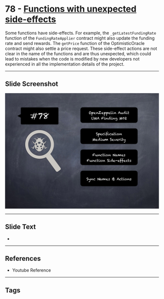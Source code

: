 
# 78 - [Functions with unexpected side-effects](./Functions%20with%20unexpected%20side-effects.md)

 Some functions have side-effects. For example, the `_getLatestFundingRate` function of the `FundingRateApplier` contract might also update the funding rate and send rewards. The `getPrice` function of the OptimisticOracle contract might also settle a price request. These side-effect actions are not clear in the name of the functions and are thus unexpected, which could lead to mistakes when the code is modified by new developers not experienced in all the implementation details of the project.


___
## Slide Screenshot
![078.png](../../images/7.%20Audit%20Findings%20101/078.png)
___
## Slide Text
- 
___
## References
- Youtube Reference
___
## Tags
